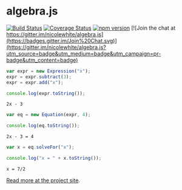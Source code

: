 # algebra.js 

[![Build Status](https://travis-ci.org/nicolewhite/algebra.js.svg?branch=master)](https://travis-ci.org/nicolewhite/algebra.js)
[![Coverage Status](https://coveralls.io/repos/nicolewhite/algebra.js/badge.svg?branch=master)](https://coveralls.io/r/nicolewhite/algebra.js?branch=master)
[![npm version](https://badge.fury.io/js/algebra.js.svg)](http://badge.fury.io/js/algebra.js)
[![Join the chat at https://gitter.im/nicolewhite/algebra.js](https://badges.gitter.im/Join%20Chat.svg)](https://gitter.im/nicolewhite/algebra.js?utm_source=badge&utm_medium=badge&utm_campaign=pr-badge&utm_content=badge)

```js
var expr = new Expression("x");
expr = expr.subtract(3);
expr = expr.add("x");

console.log(expr.toString());
```

```
2x - 3
```

```js
var eq = new Equation(expr, 4);

console.log(eq.toString());
```

```
2x - 3 = 4
```

```js
var x = eq.solveFor("x");

console.log("x = " + x.toString());
```

```
x = 7/2
```

[Read more at the project site](http://algebra.js.org).